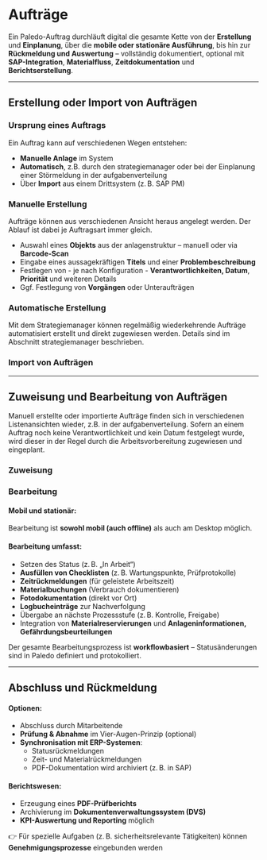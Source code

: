 # Aufträge

Ein Paledo-Auftrag durchläuft digital die gesamte Kette von der **Erstellung** und **Einplanung**, über die **mobile oder stationäre Ausführung**, bis hin zur **Rückmeldung und Auswertung** – vollständig dokumentiert, optional mit **SAP-Integration**, **Materialfluss**, **Zeitdokumentation** und **Berichtserstellung**.

***

## Erstellung oder Import von Aufträgen

### Ursprung eines Auftrags

Ein Auftrag kann auf verschiedenen Wegen entstehen:

* **Manuelle Anlage** im System 
* **Automatisch**, z.B. durch den strategiemanager oder bei der Einplanung einer Störmeldung in der aufgabenverteilung
* Über **Import** aus einem Drittsystem (z. B. SAP PM)

### Manuelle Erstellung

Aufträge können aus verschiedenen Ansicht heraus angelegt werden. Der Ablauf ist dabei je Auftragsart immer gleich.

* Auswahl eines **Objekts** aus der anlagenstruktur – manuell oder via **Barcode-Scan**
* Eingabe eines aussagekräftigen **Titels** und einer **Problembeschreibung**
* Festlegen von - je nach Konfiguration - **Verantwortlichkeiten, Datum**, **Priorität** und weiteren Details
* Ggf. Festlegung von **Vorgängen** oder Unteraufträgen 

### Automatische Erstellung

Mit dem Strategiemanager können regelmäßig wiederkehrende Aufträge automatisiert erstellt und direkt zugewiesen werden. Details sind im Abschnitt strategiemanager beschrieben. 

### Import von Aufträgen

***

## Zuweisung und Bearbeitung von Aufträgen

Manuell erstellte oder importierte Aufträge finden sich in verschiedenen Listenansichten wieder, z.B. in der aufgabenverteilung. Sofern an einem Auftrag noch keine Verantwortlichkeit und kein Datum festgelegt wurde, wird dieser in der Regel durch die Arbeitsvorbereitung zugewiesen und eingeplant.

### Zuweisung

### Bearbeitung

#### Mobil und stationär:

Bearbeitung ist **sowohl mobil (auch offline)** als auch am Desktop möglich.

#### Bearbeitung umfasst:

* Setzen des Status (z. B. „In Arbeit“)
* **Ausfüllen von Checklisten** (z. B. Wartungspunkte, Prüfprotokolle)
* **Zeitrückmeldungen** (für geleistete Arbeitszeit)
* **Materialbuchungen** (Verbrauch dokumentieren)
* **Fotodokumentation** (direkt vor Ort)
* **Logbucheinträge** zur Nachverfolgung
* Übergabe an nächste Prozessstufe (z. B. Kontrolle, Freigabe)
* Integration von **Materialreservierungen** und **Anlageninformationen, Gefährdungsbeurteilungen**

Der gesamte Bearbeitungsprozess ist **workflowbasiert** – Statusänderungen sind in Paledo definiert und protokolliert.

***

## Abschluss und Rückmeldung

#### Optionen:

* Abschluss durch Mitarbeitende
* **Prüfung & Abnahme** im Vier-Augen-Prinzip (optional)
* **Synchronisation mit ERP-Systemen**:
  * Statusrückmeldungen
  * Zeit- und Materialrückmeldungen
  * PDF-Dokumentation wird archiviert (z. B. in SAP)

#### Berichtswesen:

* Erzeugung eines **PDF-Prüfberichts**
* Archivierung im **Dokumentenverwaltungssystem (DVS)**
* **KPI-Auswertung und Reporting** möglich

👉 Für spezielle Aufgaben (z. B. sicherheitsrelevante Tätigkeiten) können **Genehmigungsprozesse** eingebunden werden